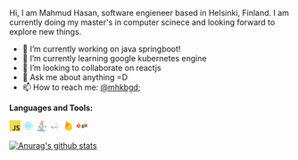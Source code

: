 
Hi, I am Mahmud Hasan, software engieneer based in Helsinki, Finland. I am currently doing my master's in computer scinece and looking forward to explore new things.

- 🔭 I’m currently working on java springboot!
- 🌱 I’m currently learning google kubernetes engine
- 👯 I’m looking to collaborate on reactjs
- 💬 Ask me about anything =D 
- 📫 How to reach me: [@mhkbgd](https://facebook.com/mhkbgd);

**Languages and Tools:**  

<code><img height="20" src="https://raw.githubusercontent.com/github/explore/80688e429a7d4ef2fca1e82350fe8e3517d3494d/topics/javascript/javascript.png"></code>
<code><img height="20" src="https://raw.githubusercontent.com/github/explore/80688e429a7d4ef2fca1e82350fe8e3517d3494d/topics/react/react.png"></code>
<code><img height="20" src="https://raw.githubusercontent.com/github/explore/80688e429a7d4ef2fca1e82350fe8e3517d3494d/topics/java/java.png"></code>
<code><img height="20" src="https://raw.githubusercontent.com/github/explore/80688e429a7d4ef2fca1e82350fe8e3517d3494d/topics/mysql/mysql.png"></code>
<code><img height="20" src="https://raw.githubusercontent.com/github/explore/80688e429a7d4ef2fca1e82350fe8e3517d3494d/topics/firebase/firebase.png"></code>
<code><img height="20" src="https://raw.githubusercontent.com/github/explore/80688e429a7d4ef2fca1e82350fe8e3517d3494d/topics/git/git.png"></code>


[![Anurag's github stats](https://github-readme-stats.vercel.app/api?username=mhkbgd&theme=blue-green)](https://github.com/anuraghazra/github-readme-stats) 
